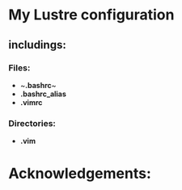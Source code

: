 # My Lustre configuration  
## includings:  
### Files:  
+ ~**.bashrc**~
+ **.bashrc_alias**
+ **.vimrc** 
### Directories:  
+ **.vim**
# Acknowledgements:  

